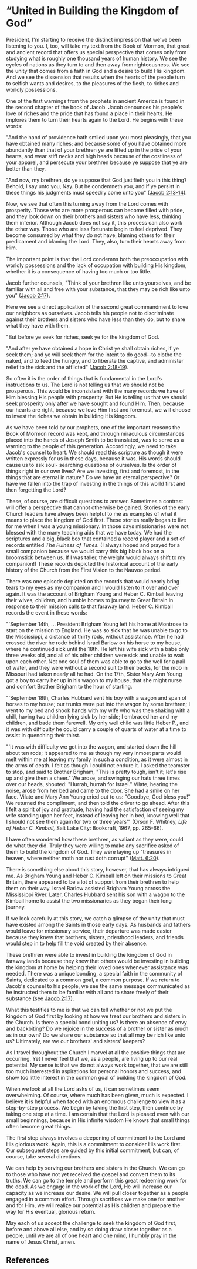# “United in Building the Kingdom of God”

President, I'm starting to receive the distinct impression that we've been
listening to you. I, too, will take my text from the Book of Mormon, that
great and ancient record that offers us special perspective that comes only
from studying what is roughly one thousand years of human history. We see the
cycles of nations as they turn to and then away from righteousness. We see the
unity that comes from a faith in God and a desire to build His kingdom. And we
see the dissension that results when the hearts of the people turn to selfish
wants and desires, to the pleasures of the flesh, to riches and worldly
possessions.

One of the first warnings from the prophets in ancient America is found in the
second chapter of the book of Jacob. Jacob denounces his people's love of
riches and the pride that has found a place in their hearts. He implores them
to turn their hearts again to the Lord. He begins with these words:

"And the hand of providence hath smiled upon you most pleasingly, that you
have obtained many riches; and because some of you have obtained more
abundantly than that of your brethren ye are lifted up in the pride of your
hearts, and wear stiff necks and high heads because of the costliness of your
apparel, and persecute your brethren because ye suppose that ye are better
than they.

"And now, my brethren, do ye suppose that God justifieth you in this thing?
Behold, I say unto you, Nay. But he condemneth you, and if ye persist in these
things his judgments must speedily come unto you" ([Jacob
2:13-14](/scriptures/bofm/jacob/2.13-14?lang=eng#12)).

Now, we see that often this turning away from the Lord comes with prosperity.
Those who are more prosperous can become filled with pride, and they look down
on their brothers and sisters who have less, thinking them inferior. Although
Jacob does not say it, this process can also work the other way. Those who are
less fortunate begin to feel deprived. They become consumed by what they do
not have, blaming others for their predicament and blaming the Lord. They,
also, turn their hearts away from Him.

The important point is that the Lord condemns both the preoccupation with
worldly possessions and the lack of occupation with building His kingdom,
whether it is a consequence of having too much or too little.

Jacob further counsels, "Think of your brethren like unto yourselves, and be
familiar with all and free with your substance, that they may be rich like
unto you" ([Jacob 2:17](/scriptures/bofm/jacob/2.17?lang=eng#16)).

Here we see a direct application of the second great commandment to love our
neighbors as ourselves. Jacob tells his people not to discriminate against
their brothers and sisters who have less than they do, but to share what they
have with them.

"But before ye seek for riches, seek ye for the kingdom of God.

"And after ye have obtained a hope in Christ ye shall obtain riches, if ye
seek them; and ye will seek them for the intent to do good--to clothe the
naked, and to feed the hungry, and to liberate the captive, and administer
relief to the sick and the afflicted" ([Jacob
2:18-19](/scriptures/bofm/jacob/2.18-19?lang=eng#17)).

So often it is the order of things that is fundamental in the Lord's
instructions to us. The Lord is not telling us that we should not be
prosperous. This would be inconsistent with the many records we have of Him
blessing His people with prosperity. But He is telling us that we should seek
prosperity only after we have sought and found Him. Then, because our hearts
are right, because we love Him first and foremost, we will choose to invest
the riches we obtain in building His kingdom.

As we have been told by our prophets, one of the important reasons the Book of
Mormon record was kept, and through miraculous circumstances placed into the
hands of Joseph Smith to be translated, was to serve as a warning to the
people of this generation. Accordingly, we need to take Jacob's counsel to
heart. We should read this scripture as though it were written expressly for
us in these days, because it was. His words should cause us to ask soul-
searching questions of ourselves. Is the order of things right in our own
lives? Are we investing, first and foremost, in the things that are eternal in
nature? Do we have an eternal perspective? Or have we fallen into the trap of
investing in the things of this world first and then forgetting the Lord?

These, of course, are difficult questions to answer. Sometimes a contrast will
offer a perspective that cannot otherwise be gained. Stories of the early
Church leaders have always been helpful to me as examples of what it means to
place the kingdom of God first. These stories really began to live for me when
I was a young missionary. In those days missionaries were not blessed with the
many teaching aids that we have today. We had the scriptures and a big, black
box that contained a record player and a set of records entitled _The Fulness
of Times._ (I always hoped and prayed for a small companion because we would
carry this big black box on a broomstick between us. If I was taller, the
weight would always shift to my companion!) These records depicted the
historical account of the early history of the Church from the First Vision to
the Nauvoo period.

There was one episode depicted on the records that would nearly bring tears to
my eyes as my companion and I would listen to it over and over again. It was
the account of Brigham Young and Heber C. Kimball leaving their wives,
children, and humble homes to journey to Great Britain in response to their
mission calls to that faraway land. Heber C. Kimball records the event in
these words:

"'September 14th, ... President Brigham Young left his home at Montrose to start
on the mission to England. He was so sick that he was unable to go to the
Mississippi, a distance of thirty rods, without assistance. After he had
crossed the river he rode behind Israel Barlow on his horse to my house, where
he continued sick until the 18th. He left his wife sick with a babe only three
weeks old, and all of his other children were sick and unable to wait upon
each other. Not one soul of them was able to go to the well for a pail of
water, and they were without a second suit to their backs, for the mob in
Missouri had taken nearly all he had. On the 17th, Sister Mary Ann Young got a
boy to carry her up in his wagon to my house, that she might nurse and comfort
Brother Brigham to the hour of starting.

"'September 18th, Charles Hubbard sent his boy with a wagon and span of horses
to my house; our trunks were put into the wagon by some brethren; I went to my
bed and shook hands with my wife who was then shaking with a chill, having two
children lying sick by her side; I embraced her and my children, and bade them
farewell. My only well child was little Heber P., and it was with difficulty
he could carry a couple of quarts of water at a time to assist in quenching
their thirst.

"'It was with difficulty we got into the wagon, and started down the hill
about ten rods; it appeared to me as though my very inmost parts would melt
within me at leaving my family in such a condition, as it were almost in the
arms of death. I felt as though I could not endure it. I asked the teamster to
stop, and said to Brother Brigham, "This is pretty tough, isn't it; let's rise
up and give them a cheer." We arose, and swinging our hats three times over
our heads, shouted: "Hurrah, hurrah for Israel." Vilate, hearing the noise,
arose from her bed and came to the door. She had a smile on her face. Vilate
and Mary Ann Young cried out to us: "Goodbye, God bless you!" We returned the
compliment, and then told the driver to go ahead. After this I felt a spirit
of joy and gratitude, having had the satisfaction of seeing my wife standing
upon her feet, instead of leaving her in bed, knowing well that I should not
see them again for two or three years'" (Orson F. Whitney, _Life of Heber C.
Kimball,_ Salt Lake City: Bookcraft, 1967, pp. 265-66).

I have often wondered how these brethren, as valiant as they were, could do
what they did. Truly they were willing to make any sacrifice asked of them to
build the kingdom of God. They were laying up "treasures in heaven, where
neither moth nor rust doth corrupt" ([Matt.
6:20](/scriptures/nt/matt/6.20?lang=eng#19)).

There is something else about this story, however, that has always intrigued
me. As Brigham Young and Heber C. Kimball left on their missions to Great
Britain, there appeared to be a lot of support from their brethren to help
them on their way. Israel Barlow assisted Brigham Young across the Mississippi
River. Later, Charles Hubbard sent his son with a wagon to the Kimball home to
assist the two missionaries as they began their long journey.

If we look carefully at this story, we catch a glimpse of the unity that must
have existed among the Saints in those early days. As husbands and fathers
would leave for missionary service, their departure was made easier because
they knew that brothers, sisters, priesthood leaders, and friends would step
in to help fill the void created by their absence.

These brethren were able to invest in building the kingdom of God in faraway
lands because they knew that others would be investing in building the kingdom
at home by helping their loved ones whenever assistance was needed. There was
a unique bonding, a special faith in the community of Saints, dedicated to a
common goal, a common purpose. If we return to Jacob's counsel to his people,
we see the same message communicated as he instructed them to be familiar with
all and to share freely of their substance (see [Jacob
2:17](/scriptures/bofm/jacob/2.17?lang=eng#16)).

What this testifies to me is that we can tell whether or not we put the
kingdom of God first by looking at how we treat our brothers and sisters in
the Church. Is there a special bond uniting us? Is there an absence of envy
and backbiting? Do we rejoice in the success of a brother or sister as much as
in our own? Do we share our substance so that all may be rich like unto us?
Ultimately, are we our brothers' and sisters' keepers?

As I travel throughout the Church I marvel at all the positive things that are
occurring. Yet I never feel that we, as a people, are living up to our real
potential. My sense is that we do not always work together, that we are still
too much interested in aspirations for personal honors and success, and show
too little interest in the common goal of building the kingdom of God.

When we look at all the Lord asks of us, it can sometimes seem overwhelming.
Of course, where much has been given, much is expected. I believe it is
helpful when faced with an enormous challenge to view it as a step-by-step
process. We begin by taking the first step, then continue by taking one step
at a time. I am certain that the Lord is pleased even with our small
beginnings, because in His infinite wisdom He knows that small things often
become great things.

The first step always involves a deepening of commitment to the Lord and His
glorious work. Again, this is a commitment to consider His work first. Our
subsequent steps are guided by this initial commitment, but can, of course,
take several directions.

We can help by serving our brothers and sisters in the Church. We can go to
those who have not yet received the gospel and convert them to its truths. We
can go to the temple and perform this great redeeming work for the dead. As we
engage in the work of the Lord, He will increase our capacity as we increase
our desire. We will pull closer together as a people engaged in a common
effort. Through sacrifices we make one for another and for Him, we will
realize our potential as His children and prepare the way for His eventual,
glorious return.

May each of us accept the challenge to seek the kingdom of God first, before
and above all else, and by so doing draw closer together as a people, until we
are all of one heart and one mind, I humbly pray in the name of Jesus Christ,
amen.

## References

